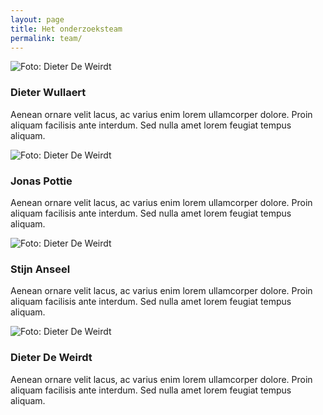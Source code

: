 ```yaml
---
layout: page
title: Het onderzoeksteam
permalink: team/
---
```


<!-- Section -->
<section>
	<div class="features">
		<article>
			<img src="{{ site.baseurl }}/assets/images/dieter.jpg" class="profile" alt="Foto: Dieter De Weirdt" />
			<div class="content">
				<h3>Dieter Wullaert</h3>
				<p>Aenean ornare velit lacus, ac varius enim lorem ullamcorper dolore. Proin aliquam facilisis ante interdum. Sed nulla amet lorem feugiat tempus aliquam.</p>
			</div>
		</article>
		<article>
			<img src="{{ site.baseurl }}/assets/images/dieter.jpg" class="profile" alt="Foto: Dieter De Weirdt" />
			<div class="content">
				<h3>Jonas Pottie</h3>
				<p>Aenean ornare velit lacus, ac varius enim lorem ullamcorper dolore. Proin aliquam facilisis ante interdum. Sed nulla amet lorem feugiat tempus aliquam.</p>
			</div>
		</article>
		<article>
			<img src="{{ site.baseurl }}/assets/images/dieter.jpg" class="profile" alt="Foto: Dieter De Weirdt" />
			<div class="content">
				<h3>Stijn Anseel</h3>
				<p>Aenean ornare velit lacus, ac varius enim lorem ullamcorper dolore. Proin aliquam facilisis ante interdum. Sed nulla amet lorem feugiat tempus aliquam.</p>
			</div>
		</article>
		<article>
			<img src="{{ site.baseurl }}/assets/images/dieter.jpg" class="profile" alt="Foto: Dieter De Weirdt" />
			<div class="content">
				<h3>Dieter De Weirdt</h3>
				<p>Aenean ornare velit lacus, ac varius enim lorem ullamcorper dolore. Proin aliquam facilisis ante interdum. Sed nulla amet lorem feugiat tempus aliquam.</p>
			</div>
		</article>
	</div>
</section>
